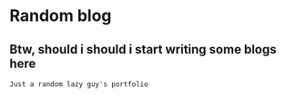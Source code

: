 # Random blog

## Btw, should i should i start writing some blogs here

``` Just a random lazy guy's portfolio  ```
